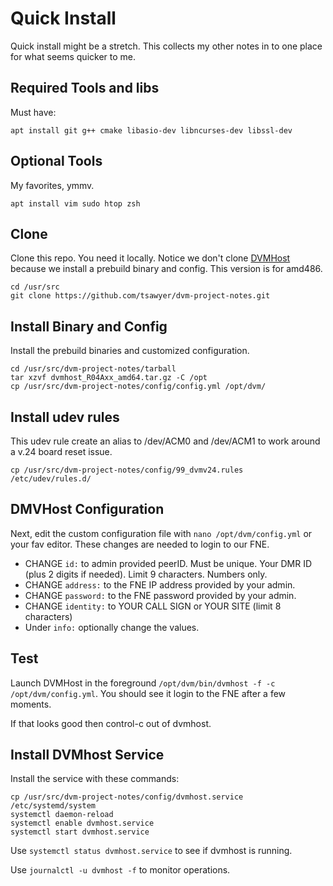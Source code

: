 # Quick Install

Quick install might be a stretch. This collects my other notes in to one place for what seems quicker to me. 

## Required Tools and libs

Must have:

`apt install git g++ cmake libasio-dev libncurses-dev libssl-dev`

## Optional Tools

My favorites, ymmv.

`apt install vim sudo htop zsh`

## Clone

Clone this repo. You need it locally. Notice we don't clone [DVMHost](https://github.com/DVMProject/dvmhost) because we install a prebuild binary and config. This version is for amd486.

```
cd /usr/src
git clone https://github.com/tsawyer/dvm-project-notes.git
```

## Install Binary and Config

Install the prebuild binaries and customized configuration. 

```
cd /usr/src/dvm-project-notes/tarball
tar xzvf dvmhost_R04Axx_amd64.tar.gz -C /opt
cp /usr/src/dvm-project-notes/config/config.yml /opt/dvm/

```

## Install udev rules 

This udev rule create an alias to /dev/ACM0 and /dev/ACM1 to work around a v.24 board reset issue. 

`cp /usr/src/dvm-project-notes/config/99_dvmv24.rules /etc/udev/rules.d/`

## DMVHost Configuration

Next, edit the custom configuration file with `nano /opt/dvm/config.yml` or your fav editor. These changes are needed to login to our FNE.

 * CHANGE `id:` to admin provided peerID. Must be unique. Your DMR ID (plus 2 digits if needed). Limit 9 characters. Numbers only.
 * CHANGE `address:` to the FNE IP address provided by your admin.
 * CHANGE `password:` to the FNE password provided by your admin.
 * CHANGE `identity:` to YOUR CALL SIGN or YOUR SITE (limit 8 characters)
 * Under `info:` optionally change the values.

## Test

Launch DVMHost in the foreground `/opt/dvm/bin/dvmhost -f -c /opt/dvm/config.yml`. You should see it login to the FNE after a few moments.

If that looks good then control-c out of dvmhost.

## Install DVMhost Service

Install the service with these commands:

```
cp /usr/src/dvm-project-notes/config/dvmhost.service /etc/systemd/system
systemctl daemon-reload
systemctl enable dvmhost.service
systemctl start dvmhost.service
```
Use `systemctl status dvmhost.service` to see if dvmhost is running.

Use `journalctl -u dvmhost -f` to monitor operations.


